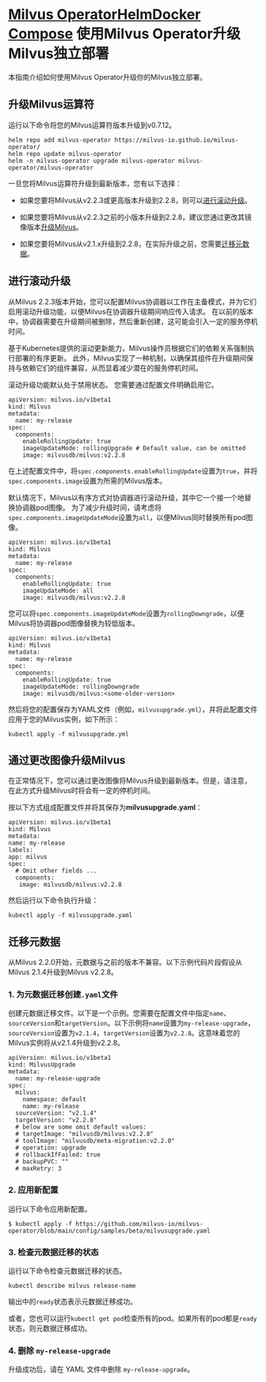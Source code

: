 [Milvus Operator](upgrade_milvus_standalone-operator.md)[Helm](upgrade_milvus_standalone-helm.md)[Docker Compose](upgrade_milvus_standalone-docker.md)
使用Milvus Operator升级Milvus独立部署
=============================

本指南介绍如何使用Milvus Operator升级你的Milvus独立部署。

升级Milvus运算符
-----------

运行以下命令将您的Milvus运算符版本升级到v0.7.12。

```
helm repo add milvus-operator https://milvus-io.github.io/milvus-operator/
helm repo update milvus-operator
helm -n milvus-operator upgrade milvus-operator milvus-operator/milvus-operator

```

一旦您将Milvus运算符升级到最新版本，您有以下选择：

* 如果您要将Milvus从v2.2.3或更高版本升级到2.2.8，则可以[进行滚动升级](#Conduct-a-rolling-upgrade)。

* 如果您要将Milvus从v2.2.3之前的小版本升级到2.2.8，建议您通过更改其镜像版本[升级Milvus](#Upgrade-Milvus-by-changing-its-image)。

* 如果您要将Milvus从v2.1.x升级到2.2.8，在实际升级之前，您需要[迁移元数据](#Migrate-the-metadata)。

进行滚动升级
------

从Milvus 2.2.3版本开始，您可以配置Milvus协调器以工作在主备模式，并为它们启用滚动升级功能，以便Milvus在协调器升级期间响应传入请求。 在以前的版本中，协调器需要在升级期间被删除，然后重新创建，这可能会引入一定的服务停机时间。

基于Kubernetes提供的滚动更新能力，Milvus操作员根据它们的依赖关系强制执行部署的有序更新。 此外，Milvus实现了一种机制，以确保其组件在升级期间保持与依赖它们的组件兼容，从而显着减少潜在的服务停机时间。

滚动升级功能默认处于禁用状态。 您需要通过配置文件明确启用它。

```
apiVersion: milvus.io/v1beta1
kind: Milvus
metadata:
  name: my-release
spec:
  components:
    enableRollingUpdate: true
    imageUpdateMode: rollingUpgrade # Default value, can be omitted
    image: milvusdb/milvus:v2.2.8

```

在上述配置文件中，将`spec.components.enableRollingUpdate`设置为`true`，并将`spec.components.image`设置为所需的Milvus版本。

默认情况下，Milvus以有序方式对协调器进行滚动升级，其中它一个接一个地替换协调器pod图像。 为了减少升级时间，请考虑将`spec.components.imageUpdateMode`设置为`all`，以便Milvus同时替换所有pod图像。

```
apiVersion: milvus.io/v1beta1
kind: Milvus
metadata:
  name: my-release
spec:
  components:
    enableRollingUpdate: true
    imageUpdateMode: all
    image: milvusdb/milvus:v2.2.8

```

您可以将`spec.components.imageUpdateMode`设置为`rollingDowngrade`，以便Milvus将协调器pod图像替换为较低版本。

```
apiVersion: milvus.io/v1beta1
kind: Milvus
metadata:
  name: my-release
spec:
  components:
    enableRollingUpdate: true
    imageUpdateMode: rollingDowngrade
    image: milvusdb/milvus:<some-older-version>

```

然后将您的配置保存为YAML文件（例如，`milvusupgrade.yml`），并将此配置文件应用于您的Milvus实例，如下所示：

```
kubectl apply -f milvusupgrade.yml

```

通过更改图像升级Milvus
--------------

在正常情况下，您可以通过更改图像将Milvus升级到最新版本。但是，请注意，在此方式升级Milvus时将会有一定的停机时间。

按以下方式组成配置文件并将其保存为**milvusupgrade.yaml**：

```
apiVersion: milvus.io/v1beta1
kind: Milvus
metadata:
name: my-release
labels:
app: milvus
spec:
  # Omit other fields ...
  components:
   image: milvusdb/milvus:v2.2.8

```

然后运行以下命令执行升级：

```
kubectl apply -f milvusupgrade.yaml

```

迁移元数据
-----

从Milvus 2.2.0开始，元数据与之前的版本不兼容。以下示例代码片段假设从Milvus 2.1.4升级到Milvus v2.2.8。

### 1. 为元数据迁移创建`.yaml`文件

创建元数据迁移文件。以下是一个示例。您需要在配置文件中指定`name`、`sourceVersion`和`targetVersion`。以下示例将`name`设置为`my-release-upgrade`，`sourceVersion`设置为`v2.1.4`，`targetVersion`设置为`v2.2.8`。这意味着您的Milvus实例将从v2.1.4升级到v2.2.8。

```
apiVersion: milvus.io/v1beta1
kind: MilvusUpgrade
metadata:
  name: my-release-upgrade
spec:
  milvus:
    namespace: default
    name: my-release
  sourceVersion: "v2.1.4"
  targetVersion: "v2.2.8"
  # below are some omit default values:
  # targetImage: "milvusdb/milvus:v2.2.8"
  # toolImage: "milvusdb/meta-migration:v2.2.0"
  # operation: upgrade
  # rollbackIfFailed: true
  # backupPVC: ""
  # maxRetry: 3

```

### 2. 应用新配置

运行以下命令应用新配置。

```
$ kubectl apply -f https://github.com/milvus-io/milvus-operator/blob/main/config/samples/beta/milvusupgrade.yaml

```

### 3. 检查元数据迁移的状态

运行以下命令检查元数据迁移的状态。

```
kubectl describe milvus release-name

```

输出中的`ready`状态表示元数据迁移成功。

或者，您也可以运行`kubectl get pod`检查所有的pod。如果所有的pod都是`ready`状态，则元数据迁移成功。

### 4. 删除 `my-release-upgrade`

升级成功后，请在 YAML 文件中删除 `my-release-upgrade`。

